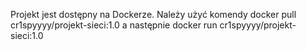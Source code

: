 Projekt jest dostępny na Dockerze. Należy użyć komendy 
docker pull cr1spyyyy/projekt-sieci:1.0 a następnie
docker run cr1spyyyy/projekt-sieci:1.0
